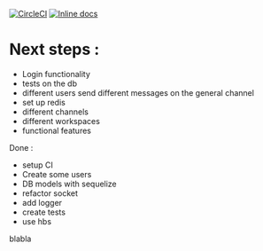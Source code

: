 [![CircleCI](https://circleci.com/gh/enima2684/slack-clone.svg?style=svg)](https://circleci.com/gh/enima2684/slack-clone)
[![Inline docs](https://inch-ci.org/github/enima2684/slack-clone.svg?branch=master)](https://inch-ci.org/github/enima2684/slack-clone?branch=master)

# Next steps :

- Login functionality
- tests on the db
- different users send different messages on the general channel
- set up redis
- different channels
- different workspaces
- functional features

Done :
- setup CI
- Create some users
- DB models with sequelize
- refactor socket
- add logger
- create tests
- use hbs

blabla